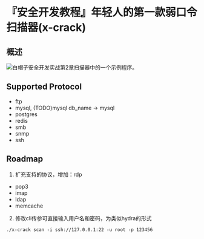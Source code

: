 
# 『安全开发教程』年轻人的第一款弱口令扫描器(x-crack)

## 概述

![白帽子安全开发实战](https://github.com/netxfly/sec-dev-in-action-src)第2章扫描器中的一个示例程序。


## Supported Protocol 
* ftp
* mysql, (TODO)mysql db_name -> mysql
* postgres
* redis
* smb
* snmp
* ssh


## Roadmap
1. 扩充支持的协议，增加：rdp
- pop3
- imap
- ldap
- memcache


2. 修改cli传参可直接输入用户名和密码，为类似hydra的形式

```
./x-crack scan -i ssh://127.0.0.1:22 -u root -p 123456
```